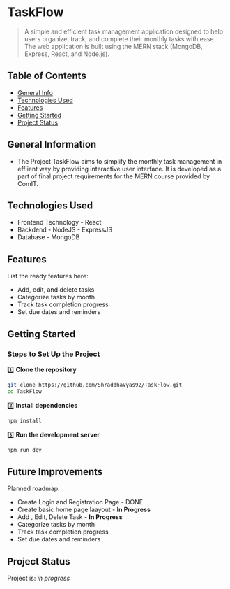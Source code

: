 
# TaskFlow

> A simple and efficient task management application designed to help users organize, track, and complete their monthly tasks with ease. The web application is built using the MERN stack (MongoDB, Express, React, and Node.js). 

## Table of Contents

- [General Info](#general-information)
- [Technologies Used](#technologies-used)
- [Features](#features)
- [Getting Started](#getting-started)
- [Project Status](#project-status)


## General Information

- The Project TaskFlow aims to simplify the monthly task management in effiient way by providing interactive user interface. It is developed as a part of final project requirements for the MERN course provided by ComIT.  

## Technologies Used

- Frontend Technology - React
- Backdend  - NodeJS - ExpressJS
- Database - MongoDB

## Features

List the ready features here:

- Add, edit, and delete tasks
- Categorize tasks by month
- Track task completion progress
- Set due dates and reminders

## Getting Started

### Steps to Set Up the Project  

1️⃣ **Clone the repository**  
```sh
git clone https://github.com/ShraddhaVyas92/TaskFlow.git
cd TaskFlow
```

2️⃣ **Install dependencies**  
```sh
npm install
```
3️⃣ **Run the development server**  
```sh
npm run dev
```
## Future Improvements

Planned roadmap:

- Create Login and Registration Page - DONE
- Create basic home page laayout - **In Progress**
- Add , Edit, Delete Task - **In Progress**
- Categorize tasks by month
- Track task completion progress
- Set due dates and reminders

## Project Status

Project is: _in progress_
